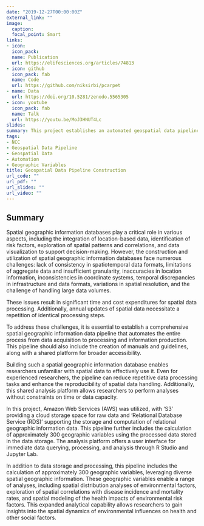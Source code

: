 ```yaml
---
date: "2019-12-27T00:00:00Z"
external_link: ""
image:
  caption:
  focal_point: Smart
links:
- icon:
  icon_pack:
  name: Publication
  url: https://elifesciences.org/articles/74813
- icon: github
  icon_pack: fab
  name: Code
  url: https://github.com/niksirbi/pcarpet
- name: Data
  url: https://doi.org/10.5281/zenodo.5565305
- icon: youtube
  icon_pack: fab
  name: Talk
  url: https://youtu.be/MoJ3HNUT4Lc
slides:
summary: This project establishes an automated geospatial data pipeline to streamline data acquisition, processing, and analysis, enhancing accessibility and reproducibility for comprehensive spatial studies on environmental and health impacts.
tags:
- NCC
- Geospatial Data Pipeline
- Geospatial Data
- Automation
- Geographic Variables
title: Geospatial Data Pipeline Construction
url_code: ""
url_pdf: ""
url_slides: ""
url_video: ""
---
```


## Summary
Spatial geographic information databases play a critical role in various aspects, including the integration of location-based data, identification of risk factors, exploration of spatial patterns and correlations, and data visualization to support decision-making. However, the construction and utilization of spatial geographic information databases face numerous challenges: lack of consistency in spatiotemporal data formats, limitations of aggregate data and insufficient granularity, inaccuracies in location information, inconsistencies in coordinate systems, temporal discrepancies in infrastructure and data formats, variations in spatial resolution, and the challenge of handling large data volumes.

These issues result in significant time and cost expenditures for spatial data processing. Additionally, annual updates of spatial data necessitate a repetition of identical processing steps.

To address these challenges, it is essential to establish a comprehensive spatial geographic information data pipeline that automates the entire process from data acquisition to processing and information production. This pipeline should also include the creation of manuals and guidelines, along with a shared platform for broader accessibility.

Building such a spatial geographic information database enables researchers unfamiliar with spatial data to effectively use it. Even for experienced researchers, the pipeline can reduce repetitive data processing tasks and enhance the reproducibility of spatial data handling. Additionally, this shared analysis platform allows researchers to perform analyses without constraints on time or data capacity.

In this project, Amazon Web Services (AWS) was utilized, with ‘S3’ providing a cloud storage space for raw data and ‘Relational Database Service (RDS)’ supporting the storage and computation of relational geographic information data. This pipeline further includes the calculation of approximately 300 geographic variables using the processed data stored in the data storage. The analysis platform offers a user interface for immediate data querying, processing, and analysis through R Studio and Jupyter Lab.

In addition to data storage and processing, this pipeline includes the calculation of approximately 300 geographic variables, leveraging diverse spatial geographic information. These geographic variables enable a range of analyses, including spatial distribution analyses of environmental factors, exploration of spatial correlations with disease incidence and mortality rates, and spatial modeling of the health impacts of environmental risk factors. This expanded analytical capability allows researchers to gain insights into the spatial dynamics of environmental influences on health and other social factors.
